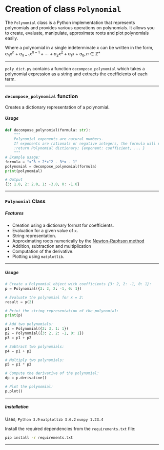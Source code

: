 # Creation of class `Polynomial`

The `Polynomial` class is a Python implementation that represents polynomials and provides various operations on polynomials. It allows you to create, evaluate, manipulate, approximate roots and plot polynomials easily.

Where a polynomial in a single indeterminate $x$ can be written in the form, 
$a_n x^n+a_{n-1} x^{n-1}+\cdots+a_2 x^2+a_1 x+a_0, n \in \mathbb{Z}^+$

----

`poly_dict.py` contains a function `decompose_polynomial` which takes a polynomial expression as a string and extracts the coefficients of each term. 

----

### `decompose_polynomial` function

Creates a dictionary representation of a polynomial.

##### Usage

```python
def decompose_polynomial(formula: str):
    """
    Polynomial exponents are natural numbers.
    If exponents are rationals or negative integers, the formula will not parse
    :return Polynomial dictionary; {exponent: coefficient, ... }
    """
# Example usage:
formula = "x^3 + 2*x^2 - 3*x - 1"
polynomial = decompose_polynomial(formula)
print(polynomial)

# Output
{3: 1.0, 2: 2.0, 1: -3.0, 0: -1.0}
```
-----

### `Polynomial` Class

##### Features
- Creation using a dictionary format for coefficients.
- Evaluation for a given value of `x`.
- String representation.
- Approximating roots numerically by the [Newton-Raphson method](https://en.wikipedia.org/wiki/Newton%27s_method)
- Addition, subtraction and multiplication
- Computation of the derivative.
- Plotting using `matplotlib`.

----

##### Usage

```python
# Create a Polynomial object with coefficients {3: 2, 2: -1, 0: 1}:
p = Polynomial({3: 2, 2: -1, 0: 1})

# Evaluate the polynomial for x = 2:
result = p(2)

# Print the string representation of the polynomial:
print(p)

# Add two polynomials:
p1 = Polynomial({2: 3, 1: 1})
p2 = Polynomial({3: 2, 2: -1, 0: 1})
p3 = p1 + p2

# Subtract two polynomials:
p4 = p1 + p2

# Multiply two polynomials:
p5 = p1 * p2

# Compute the derivative of the polynomial:
dp = p.derivative()

# Plot the polynomial:
p.plot()
```
----
##### Installation 

Uses; 
`Python 3.9`
`matplotlib 3.6.2`
`numpy 1.23.4`

Install the required dependencies from the `requirements.txt` file: 

```bash
pip install -r requirements.txt
```

----
